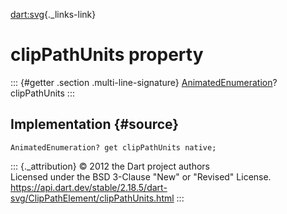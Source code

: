[dart:svg](../../dart-svg/dart-svg-library){._links-link}

clipPathUnits property
======================

::: {#getter .section .multi-line-signature}
[AnimatedEnumeration](../animatedenumeration-class)? clipPathUnits
:::

Implementation {#source}
--------------

``` {.language-dart data-language="dart"}
AnimatedEnumeration? get clipPathUnits native;
```

::: {._attribution}
© 2012 the Dart project authors\
Licensed under the BSD 3-Clause \"New\" or \"Revised\" License.\
<https://api.dart.dev/stable/2.18.5/dart-svg/ClipPathElement/clipPathUnits.html>
:::
